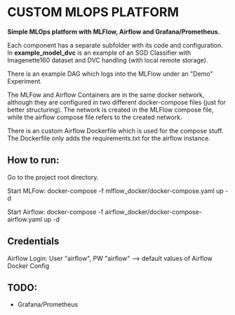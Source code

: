 # CUSTOM MLOPS PLATFORM
**Simple MLOps platform with MLFlow, Airflow and Grafana/Prometheus.**


Each component has a separate subfolder with its code and configuration. In **example_model_dvc** is an example of an SGD Classifier with Imagenette160 dataset and DVC handling (with local remote storage).

There is an example DAG which logs into the MLFlow under an "Demo" Experiment.

The MLFow and Airflow Containers are in the same docker network, although they are configured in two different docker-compose files (just for better structuring).
The network is created in the MLFlow compose file, while the airflow compose file refers to the created network.

There is an custom Airflow Dockerfile which is used for the compose stuff. The Dockerfile only adds the requirements.txt for the airflow instance.

## How to run:
Go to the project root directory.

Start MLFow: 
docker-compose -f mlflow_docker/docker-compose.yaml up -d

Start Airflow: docker-compose -f airflow_docker/docker-compose-airflow.yaml up -d

## Credentials
Airflow Login: User "airflow", PW "airflow" --> default values of Airflow Docker Config

## TODO:
- Grafana/Prometheus

